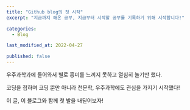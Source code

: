 ```yaml
---
title: "Github blog의 첫 시작"
excerpt: "지금까지 해온 공부, 지금부터 시작할 공부를 기록하기 위해 시작합니다!"

categories:
  - Blog

last_modified_at: 2022-04-27

published: false
---
```


우주과학과에 들어와서 별로 흥미를 느끼지 못하고 열심히 놀기만 했다.

코딩을 접하며 코딩 뿐만 아니라 천문학, 우주과학에도 관심을 가지기 시작했다!

이 글, 이 블로그와 함께 첫 발을 내딛어보자!
